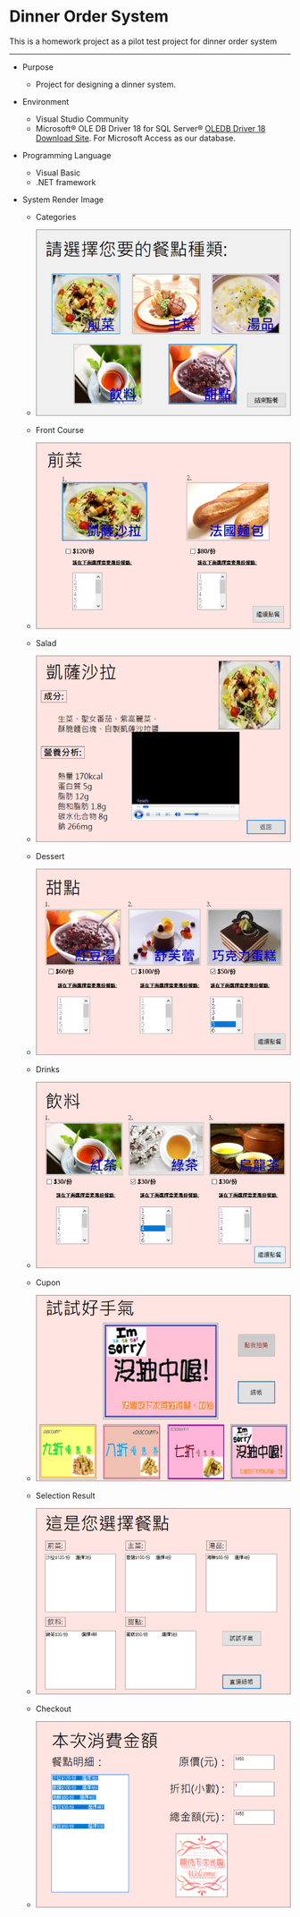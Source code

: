 ﻿# Dinner Order System


This is a homework project as a pilot test project
for dinner order system

***

* Purpose 
  - Project for designing a dinner system.

* Environment 
  - Visual Studio Community
  - Microsoft® OLE DB Driver 18 for SQL Server®
    [OLEDB Driver 18 Download Site](https://www.microsoft.com/en-us/download/details.aspx?id=56730). 
    For Microsoft Access as our database.

* Programming Language
  - Visual Basic
  - .NET framework

* System Render Image
  - Categories
  - ![Category](Resources/Render_Picture/Category.png)
  
  - Front Course
  - ![Front Course](Resources/Render_Picture/Front_Course.png)
  
  - Salad
  - ![Salad](Resources/Render_Picture/Salad.png)
  
  - Dessert
  - ![Dessert](Resources/Render_Picture/Dessert.png)
  
  - Drinks
  - ![Drinks](Resources/Render_Picture/Drinks.png)
  
  - Cupon
  - ![Cupon Ticket](Resources/Render_Picture/Cupon_Ticket.png)
  
  - Selection Result
  - ![Selected Result](Resources/Render_Picture/Selected_Result.png)
  
  - Checkout
  - ![Checkout](Resources/Render_Picture/Checkout.png)

